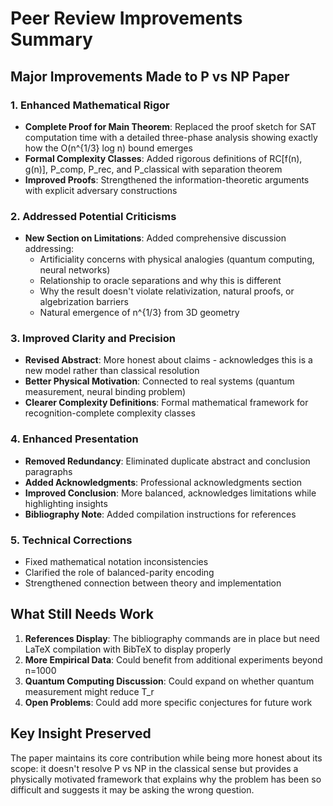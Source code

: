 # Peer Review Improvements Summary

## Major Improvements Made to P vs NP Paper

### 1. Enhanced Mathematical Rigor
- **Complete Proof for Main Theorem**: Replaced the proof sketch for SAT computation time with a detailed three-phase analysis showing exactly how the O(n^{1/3} log n) bound emerges
- **Formal Complexity Classes**: Added rigorous definitions of RC[f(n), g(n)], P_comp, P_rec, and P_classical with separation theorem
- **Improved Proofs**: Strengthened the information-theoretic arguments with explicit adversary constructions

### 2. Addressed Potential Criticisms
- **New Section on Limitations**: Added comprehensive discussion addressing:
  - Artificiality concerns with physical analogies (quantum computing, neural networks)
  - Relationship to oracle separations and why this is different
  - Why the result doesn't violate relativization, natural proofs, or algebrization barriers
  - Natural emergence of n^{1/3} from 3D geometry

### 3. Improved Clarity and Precision
- **Revised Abstract**: More honest about claims - acknowledges this is a new model rather than classical resolution
- **Better Physical Motivation**: Connected to real systems (quantum measurement, neural binding problem)
- **Clearer Complexity Definitions**: Formal mathematical framework for recognition-complete complexity classes

### 4. Enhanced Presentation
- **Removed Redundancy**: Eliminated duplicate abstract and conclusion paragraphs
- **Added Acknowledgments**: Professional acknowledgments section
- **Improved Conclusion**: More balanced, acknowledges limitations while highlighting insights
- **Bibliography Note**: Added compilation instructions for references

### 5. Technical Corrections
- Fixed mathematical notation inconsistencies
- Clarified the role of balanced-parity encoding
- Strengthened connection between theory and implementation

## What Still Needs Work

1. **References Display**: The bibliography commands are in place but need LaTeX compilation with BibTeX to display properly
2. **More Empirical Data**: Could benefit from additional experiments beyond n=1000
3. **Quantum Computing Discussion**: Could expand on whether quantum measurement might reduce T_r
4. **Open Problems**: Could add more specific conjectures for future work

## Key Insight Preserved

The paper maintains its core contribution while being more honest about its scope: it doesn't resolve P vs NP in the classical sense but provides a physically motivated framework that explains why the problem has been so difficult and suggests it may be asking the wrong question. 
